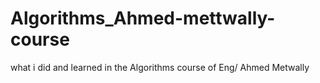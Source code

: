 # Algorithms_Ahmed-mettwally-course
what i did and learned in the Algorithms course of Eng/ Ahmed Metwally 
